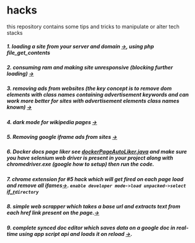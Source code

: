 # hacks
this repository contains some tips and tricks to manipulate or alter tech stacks

##### 1. loading a site from your server and domain [->](https://github.com/Spectre-ak/hacks/blob/main/mySite.php), using php file_get_contents
##### 2. consuming ram and making site unresponsive (blocking further loading) [->](https://github.com/Spectre-ak/hacks/blob/main/inspectElement/eating_ram.js)
##### 3. removing ads from websites (the key concept is to remove dom elements with class names containing advertisement keywords and can work more better for sites with advertisement elements class names known) [->](https://github.com/Spectre-ak/hacks/blob/main/inspectElement/trying_to_remove_ads.js)
##### 4. dark mode for wikipedia pages [->](https://github.com/Spectre-ak/hacks/blob/main/inspectElement/wikiDark.js)
##### 5. Removing google iframe ads from sites [->](https://github.com/Spectre-ak/hacks/blob/main/inspectElement/google_ads_removal.js)
##### 6. Docker docs page liker see [dockerPageAutoLiker.java](https://github.com/Spectre-ak/hacks/blob/main/dockerPageAutoLiker.java) and make sure you have selenium web driver is present in your project along with chromedriver.exe (google how to setup) then run the code.
##### 7. chrome extension for #5 hack which will get fired on each page load and remove all ifames[->](https://github.com/Spectre-ak/hacks/tree/main/chromeExtensions/if_r). `enable developer mode->load unpacked->select `[if_r](https://github.com/Spectre-ak/hacks/tree/main/chromeExtensions)`directory`
##### 8. simple web scrapper which takes a base url and extracts text from each href link present on the page.[->](https://github.com/Spectre-ak/hacks/blob/main/App.java)
##### 9. complete synced doc editor which saves data on a google doc in real-time using app script api and loads it on reload [->](https://github.com/Spectre-ak/hacks/blob/main/syncedDOC/main.js).
